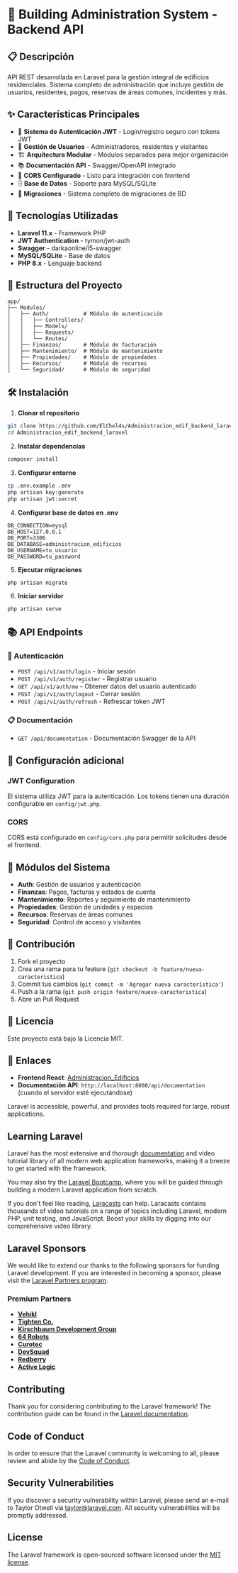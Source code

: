 # 🏢 Building Administration System - Backend API

## 📋 Descripción

API REST desarrollada en Laravel para la gestión integral de edificios residenciales. Sistema completo de administración que incluye gestión de usuarios, residentes, pagos, reservas de áreas comunes, incidentes y más.

## ✨ Características Principales

- 🔐 **Sistema de Autenticación JWT** - Login/registro seguro con tokens JWT
- 👥 **Gestión de Usuarios** - Administradores, residentes y visitantes
- 🏗️ **Arquitectura Modular** - Módulos separados para mejor organización
- 📚 **Documentación API** - Swagger/OpenAPI integrado
- 🔄 **CORS Configurado** - Listo para integración con frontend
- 🗄️ **Base de Datos** - Soporte para MySQL/SQLite
- 📝 **Migraciones** - Sistema completo de migraciones de BD

## 🚀 Tecnologías Utilizadas

- **Laravel 11.x** - Framework PHP
- **JWT Authentication** - tymon/jwt-auth
- **Swagger** - darkaonline/l5-swagger  
- **MySQL/SQLite** - Base de datos
- **PHP 8.x** - Lenguaje backend

## 📁 Estructura del Proyecto

```
app/
├── Modules/
│   ├── Auth/           # Módulo de autenticación
│   │   ├── Controllers/
│   │   ├── Models/
│   │   ├── Requests/
│   │   └── Routes/
│   ├── Finanzas/       # Módulo de facturación
│   ├── Mantenimiento/  # Módulo de mantenimiento
│   ├── Propiedades/    # Módulo de propiedades
│   ├── Recursos/       # Módulo de recursos
│   └── Seguridad/      # Módulo de seguridad
```

## 🛠️ Instalación

1. **Clonar el repositorio**
```bash
git clone https://github.com/ElChel4s/Administracion_edif_backend_laravel.git
cd Administracion_edif_backend_laravel
```

2. **Instalar dependencias**
```bash
composer install
```

3. **Configurar entorno**
```bash
cp .env.example .env
php artisan key:generate
php artisan jwt:secret
```

4. **Configurar base de datos en .env**
```env
DB_CONNECTION=mysql
DB_HOST=127.0.0.1
DB_PORT=3306
DB_DATABASE=administracion_edificios
DB_USERNAME=tu_usuario
DB_PASSWORD=tu_password
```

5. **Ejecutar migraciones**
```bash
php artisan migrate
```

6. **Iniciar servidor**
```bash
php artisan serve
```

## 📚 API Endpoints

### 🔐 Autenticación
- `POST /api/v1/auth/login` - Iniciar sesión
- `POST /api/v1/auth/register` - Registrar usuario
- `GET /api/v1/auth/me` - Obtener datos del usuario autenticado
- `POST /api/v1/auth/logout` - Cerrar sesión
- `POST /api/v1/auth/refresh` - Refrescar token JWT

### 📋 Documentación
- `GET /api/documentation` - Documentación Swagger de la API

## 🔧 Configuración adicional

### JWT Configuration
El sistema utiliza JWT para la autenticación. Los tokens tienen una duración configurable en `config/jwt.php`.

### CORS
CORS está configurado en `config/cors.php` para permitir solicitudes desde el frontend.

## 🧩 Módulos del Sistema

- **Auth**: Gestión de usuarios y autenticación
- **Finanzas**: Pagos, facturas y estados de cuenta
- **Mantenimiento**: Reportes y seguimiento de mantenimiento
- **Propiedades**: Gestión de unidades y espacios
- **Recursos**: Reservas de áreas comunes
- **Seguridad**: Control de acceso y visitantes

## 🤝 Contribución

1. Fork el proyecto
2. Crea una rama para tu feature (`git checkout -b feature/nueva-caracteristica`)
3. Commit tus cambios (`git commit -m 'Agregar nueva característica'`)
4. Push a la rama (`git push origin feature/nueva-caracteristica`)
5. Abre un Pull Request

## 📄 Licencia

Este proyecto está bajo la Licencia MIT.

## 🔗 Enlaces

- **Frontend React**: [Administracion_Edificios](https://github.com/ElChel4s/Administracio_Edificios)
- **Documentación API**: `http://localhost:8000/api/documentation` (cuando el servidor esté ejecutándose)

Laravel is accessible, powerful, and provides tools required for large, robust applications.

## Learning Laravel

Laravel has the most extensive and thorough [documentation](https://laravel.com/docs) and video tutorial library of all modern web application frameworks, making it a breeze to get started with the framework.

You may also try the [Laravel Bootcamp](https://bootcamp.laravel.com), where you will be guided through building a modern Laravel application from scratch.

If you don't feel like reading, [Laracasts](https://laracasts.com) can help. Laracasts contains thousands of video tutorials on a range of topics including Laravel, modern PHP, unit testing, and JavaScript. Boost your skills by digging into our comprehensive video library.

## Laravel Sponsors

We would like to extend our thanks to the following sponsors for funding Laravel development. If you are interested in becoming a sponsor, please visit the [Laravel Partners program](https://partners.laravel.com).

### Premium Partners

- **[Vehikl](https://vehikl.com)**
- **[Tighten Co.](https://tighten.co)**
- **[Kirschbaum Development Group](https://kirschbaumdevelopment.com)**
- **[64 Robots](https://64robots.com)**
- **[Curotec](https://www.curotec.com/services/technologies/laravel)**
- **[DevSquad](https://devsquad.com/hire-laravel-developers)**
- **[Redberry](https://redberry.international/laravel-development)**
- **[Active Logic](https://activelogic.com)**

## Contributing

Thank you for considering contributing to the Laravel framework! The contribution guide can be found in the [Laravel documentation](https://laravel.com/docs/contributions).

## Code of Conduct

In order to ensure that the Laravel community is welcoming to all, please review and abide by the [Code of Conduct](https://laravel.com/docs/contributions#code-of-conduct).

## Security Vulnerabilities

If you discover a security vulnerability within Laravel, please send an e-mail to Taylor Otwell via [taylor@laravel.com](mailto:taylor@laravel.com). All security vulnerabilities will be promptly addressed.

## License

The Laravel framework is open-sourced software licensed under the [MIT license](https://opensource.org/licenses/MIT).

